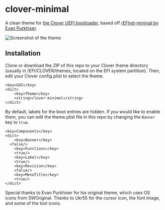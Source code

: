 # clover-minimal
A clean theme for [the Clover UEFI bootloader](http://sourceforge.net/projects/cloverefiboot), based off [rEFInd-minimal by Evan Purkhiser](https://github.com/EvanPurkhiser/rEFInd-minimal).

![Screenshot of the theme](http://i.imgbox.com/4gssLdSI.png)

## Installation
Clone or download the ZIP of this repo to your Clover theme directory (usually in /EFI/CLOVER/themes, located on the EFI system partition). Then, edit your Clover config.plist to select the theme.
```plist
<key>GUI</key>
<dict>
	<key>Theme</key>
	<string>clover-minimal</string>
</dict>
```
By default, labels for the boot entries are hidden. If you would like to enable them, you can edit the theme.plist file in this repo by changing the `Banner` key to `true`.
```plist
<key>Components</key>
<dict>
	<key>Banner</key>
  <false/>
	<key>Functions</key>
	<true/>
	<key>Label</key>
	<true/>
	<key>Revision</key>
	<false/>
	<key>MenuTitle</key>
	<true/>
</dict>
```

Special thanks to Evan Purkhiser for his original theme, which uses OS icons from SWOriginal. Thanks to Ukr55 for the cursor icon, the font image, and some of the tool icons.
